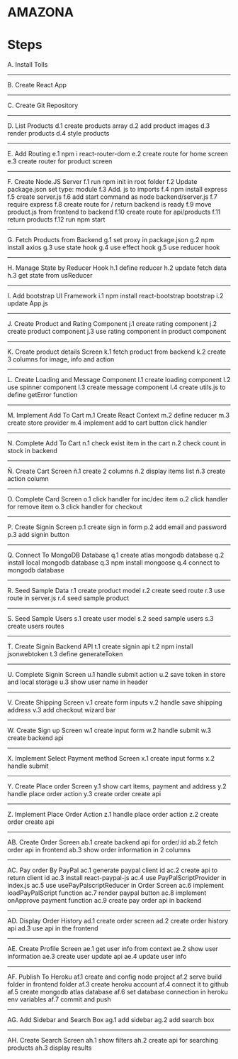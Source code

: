# AMAZONA

#  Steps


A. Install Tolls
<hr/>
B. Create React App
<hr/>
C. Create Git Repository
<hr/>
D. List Products
   d.1 create products array
   d.2 add product images
   d.3 render products
   d.4 style products
<hr/>
E. Add Routing
   e.1 npm i react-router-dom
   e.2 create route for home screen
   e.3 create router for product screen
<hr/>
F. Create Node.JS Server
   f.1 run npm init in root folder
   f.2 Update package.json set type: module
   f.3 Add. js to imports
   f.4 npm install express
   f.5 create server.js
   f.6 add start command as node backend/server.js
   f.7 require express
   f.8 create route for / return backend is ready
   f.9 move product.js from frontend to backend
   f.10 create route for api/products
   f.11 return products
   f.12 run npm start
<hr/>
G. Fetch Products from Backend
   g.1 set proxy in package.json
   g.2 npm install axios
   g.3 use state hook
   g.4 use effect hook
   g.5 use reducer hook
<hr/>
H. Manage State by Reducer Hook
   h.1 define reducer
   h.2 update fetch data
   h.3 get state from usReducer
<hr/>
I. Add bootstrap UI Framework
   i.1 npm install react-bootstrap bootstrap
   i.2 update App.js
<hr/>
J. Create Product and Rating Component
   j.1 create rating component
   j.2 create product component
   j.3 use rating component in product component
<hr/>
K. Create product details Screen
   k.1 fetch product from backend
   k.2 create 3 columns for image, info and action
<hr/>
L. Create Loading and Message Component
   l.1 create loading component
   l.2 use spinner component
   l.3 create message component
   l.4 create utils.js to define getError function
<hr/>
M. Implement Add To Cart
   m.1 Create React Context
   m.2 define reducer
   m.3 create store provider
   m.4 implement add to cart button click handler
<hr/>
N. Complete Add To Cart
   n.1 check exist item in the cart
   n.2 check count in stock in backend
<hr/>
Ñ. Create Cart Screen
   ñ.1 create 2 columns
   ñ.2 display items list
   ñ.3 create action column
<hr/>
O. Complete Card Screen
   o.1 click handler for inc/dec item
   o.2 click handler for remove item
   o.3 click handler for checkout
<hr/>
P. Create Signin Screen
   p.1 create sign in form
   p.2 add email and password
   p.3 add signin button
<hr/>
Q. Connect To MongoDB Database
   q.1 create atlas mongodb database
   q.2 install local mongodb database
   q.3 npm install mongoose
   q.4 connect to mongodb database
<hr/>
R. Seed Sample Data
   r.1 create product model
   r.2 create seed route
   r.3 use route in server.js
   r.4 seed sample product
<hr/>
S. Seed Sample Users
   s.1 create user model
   s.2 seed sample users
   s.3 create users routes
<hr/>
T. Create Signin Backend API
   t.1 create signin api
   t.2 npm install jsonwebtoken
   t.3 define generateToken
<hr/>
U. Complete Signin Screen
   u.1 handle submit action
   u.2 save token in store and local storage
   u.3 show user name in header
<hr/>
V. Create Shipping Screen
   v.1 create form inputs
   v.2 handle save shipping address
   v.3 add checkout wizard bar
<hr/>
W. Create Sign up Screen
   w.1 create input form
   w.2 handle submit
   w.3 create backend api
<hr/>
X. Implement Select Payment method Screen
   x.1 create input forms
   x.2 handle submit
<hr/>
Y. Create Place order Screen
   y.1 show cart items, payment and address
   y.2 handle place order action
   y.3 create order create api
<hr/>
Z. Implement Place Order Action
   z.1 handle place order action
   z.2 create order create api
<hr/>
AB. Create Order Screen
   ab.1 create backend api for order/:id
   ab.2 fetch order api in frontend
   ab.3 show order information in 2 columns
<hr/>
AC. Pay order By PayPal
   ac.1 generate paypal client id
   ac.2 create api to return client id
   ac.3 install react-paypal-js
   ac.4 use PayPalScriptProvider in index.js
   ac.5 use usePayPalscriptReducer in Order Screen
   ac.6 implement loadPayPalScript function
   ac.7 render paypal button
   ac.8 implement onApprove payment function
   ac.9 create pay order api in backend
<hr/>
AD. Display Order History
   ad.1 create order screen
   ad.2 create order history api
   ad.3 use api in the frontend
<hr/>
AE. Create Profile Screen
   ae.1 get user info from context
   ae.2 show user information
   ae.3 create user update api
   ae.4 update user info
<hr/>
AF. Publish To Heroku
   af.1 create and config node project
   af.2 serve build folder in frontend folder
   af.3 create heroku account
   af.4 connect it to github
   af.5 create mongodb atlas database
   af.6 set database connection in heroku env variables
   af.7 commit and push
<hr/>
AG. Add Sidebar and Search Box
   ag.1 add sidebar
   ag.2 add search box
<hr/>
AH. Create Search Screen
   ah.1 show filters
   ah.2 create api for searching products
   ah.3 display results